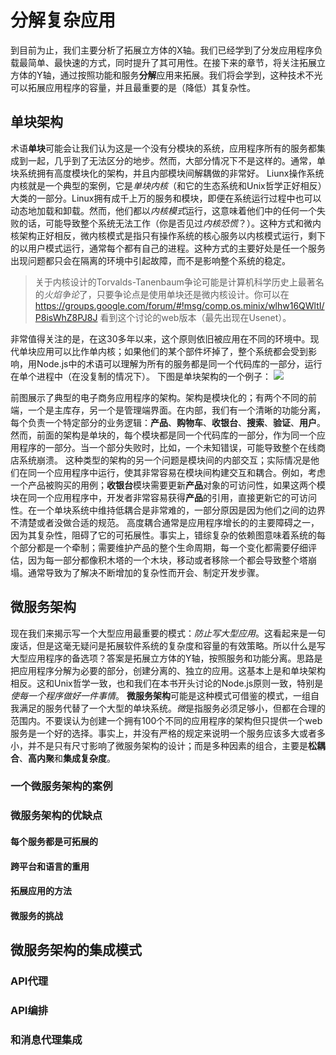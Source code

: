 # 分解复杂应用
到目前为止，我们主要分析了拓展立方体的X轴。我们已经学到了分发应用程序负载最简单、最快速的方式，同时提升了其可用性。在接下来的章节，将关注拓展立方体的Y轴，通过按照功能和服务**分解**应用来拓展。我们将会学到，这种技术不光可以拓展应用程序的容量，并且最重要的是（降低）其复杂性。
## 单块架构
术语**单块**可能会让我们认为这是一个没有分模块的系统，应用程序所有的服务都集成到一起，几乎到了无法区分的地步。然而，大部分情况下不是这样的。通常，单块系统拥有高度模块化的架构，并且内部模块间解耦做的非常好。
Liunx操作系统内核就是一个典型的案例，它是*单块内核*（和它的生态系统和Unix哲学正好相反）大类的一部分。Linux拥有成千上万的服务和模块，即便在系统运行过程中也可以动态地加载和卸载。然而，他们都以*内核模式*运行，这意味着他们中的任何一个失败的话，可能导致整个系统无法工作（你是否见过*内核恐慌*？）。这种方式和微内核架构正好相反，微内核模式是指只有操作系统的核心服务以内核模式运行，剩下的以用户模式运行，通常每个都有自己的进程。这种方式的主要好处是任一个服务出现问题都只会在隔离的环境中引起故障，而不是影响整个系统的稳定。

> 关于内核设计的Torvalds-Tanenbaum争论可能是计算机科学历史上最著名的*火焰争论*了，只要争论点是使用单块还是微内核设计。你可以在 https://groups.google.com/forum/#!msg/comp.os.minix/wlhw16QWltI/P8isWhZ8PJ8J 看到这个讨论的web版本（最先出现在Usenet）。

非常值得关注的是，在这30多年以来，这个原则依旧被应用在不同的环境中。现代单块应用可以比作单内核；如果他们的某个部件坏掉了，整个系统都会受到影响，用Node.js中的术语可以理解为所有的服务都是同一个代码库的一部分，运行在单个进程中（在没复制的情况下）。
下图是单块架构的一个例子：
![](../images/monolithic_architecture.png)

前图展示了典型的电子商务应用程序的架构。架构是模块化的；有两个不同的前端，一个是主库存，另一个是管理端界面。在内部，我们有一个清晰的功能分离，每个负责一个特定部分的业务逻辑：**产品**、**购物车**、**收银台**、**搜索**、**验证**、**用户**。然而，前面的架构是单块的，每个模块都是同一个代码库的一部分，作为同一个应用程序的一部分。当一个部分失败时，比如，一个未知错误，可能导致整个在线商店系统崩溃。
这种类型的架构的另一个问题是模块间的内部交互；实际情况是他们在同一个应用程序中运行，使其非常容易在模块间构建交互和耦合。例如，考虑一个产品被购买的用例；**收银台**模块需要更新**产品**对象的可访问性，如果这两个模块在同一个应用程序中，开发者非常容易获得**产品**的引用，直接更新它的可访问性。在一个单块系统中维持低耦合是非常难的，一部分原因是因为他们之间的边界不清楚或者没做合适的规范。
高度耦合通常是应用程序增长的的主要障碍之一，因为其复杂性，阻碍了它的可拓展性。事实上，错综复杂的依赖图意味着系统的每个部分都是一个牵制；需要维护产品的整个生命周期，每一个变化都需要仔细评估，因为每一部分都像积木塔的一个木块，移动或者移除一个都会导致整个塔崩塌。通常导致为了解决不断增加的复杂性而开会、制定开发步骤。
## 微服务架构
现在我们来揭示写一个大型应用最重要的模式：*防止写大型应用*。这看起来是一句废话，但是这毫无疑问是拓展软件系统的复杂度和容量的有效策略。所以什么是写大型应用程序的备选项？答案是拓展立方体的Y轴，按照服务和功能分离。思路是把应用程序分解为必要的部分，创建分离的、独立的应用。这基本上是和单块架构相反。这和Unix哲学一致，也和我们在本书开头讨论的Node.js原则一致，特别是*使每一个程序做好一件事情*。
**微服务架构**可能是这种模式可借鉴的模式，一组自我满足的服务代替了一个大型的单块系统。*微*是指服务必须足够小，但都在合理的范围内。不要误认为创建一个拥有100个不同的应用程序的架构但只提供一个web服务是一个好的选择。事实上，并没有严格的规定来说明一个服务应该多大或者多小，并不是只有尺寸影响了微服务架构的设计；而是多种因素的组合，主要是**松耦合**、**高内聚**和**集成复杂度**。
### 一个微服务架构的案例
### 微服务架构的优缺点
#### 每个服务都是可拓展的
#### 跨平台和语言的重用
#### 拓展应用的方法
#### 微服务的挑战
## 微服务架构的集成模式
### API代理
### API编排
### 和消息代理集成



